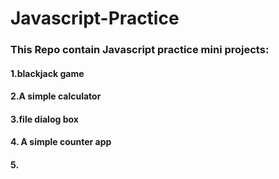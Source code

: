 # Javascript-Practice
### This Repo contain Javascript practice mini projects:
#### 1.blackjack game
#### 2.A simple calculator
#### 3.file dialog box
#### 4. A simple counter app
#### 5.
